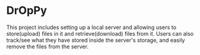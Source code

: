 # DrOpPy
This project includes setting up a local server and allowing users to store(upload) files in it and retrieve(download) files from it.
Users can also track/see what they have stored inside the server's storage, and easily remove the files from the server.
